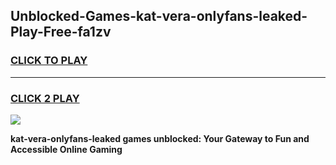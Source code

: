 
## Unblocked-Games-kat-vera-onlyfans-leaked-Play-Free-fa1zv
<h3>
<a href="https://premium76.site?title=kat-vera-onlyfans-leaked&ref=09A">CLICK TO PLAY</a></h3>
<hr>

<h3>
<a href="https://premium76.site?title=kat-vera-onlyfans-leaked&ref=09A">CLICK 2 PLAY</a>
  
</h3>

<a href="https://premium76.site?title=kat-vera-onlyfans-leaked&ref=09A"><img src="https://clearcache.store/games.png"></a>


**kat-vera-onlyfans-leaked games unblocked: Your Gateway to Fun and Accessible Online Gaming**
